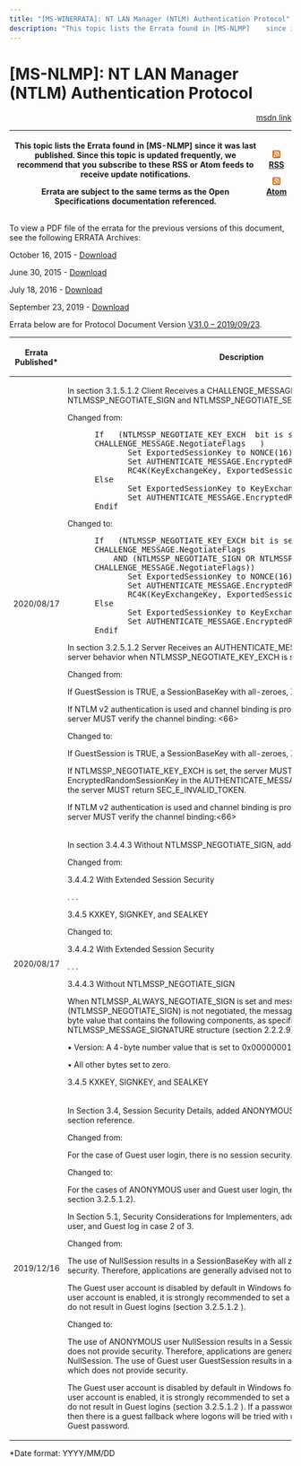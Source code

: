 ```yaml
---
title: "[MS-WINERRATA]: NT LAN Manager (NTLM) Authentication Protocol"
description: "This topic lists the Errata found in [MS-NLMP]    since it was last published. Since this topic is updated frequently, we    recommend that you"
---
```


# [MS-NLMP]: NT LAN Manager (NTLM) Authentication Protocol

<p align="right"><a href="https://msdn.microsoft.com/en-us/library/9ce693d1-c255-43cf-93be-14dbba80ed51">msdn link</a></p>
<p> </p>

<table>
 <thead>
  <tr>
   <th>
   <p>This topic lists the Errata found in [MS-NLMP]
   since it was last published. Since this topic is updated frequently, we
   recommend that you subscribe to these RSS or Atom feeds to receive update
   notifications.</p>
   <p>Errata are subject to the same terms as the
   Open Specifications documentation referenced.</p>
   </th>
   <th>
   <p><img id="Picture 171" src="ms-winerrata_files/image001.png"><a href="http://blogs.msdn.com/b/protocol_content_errata/rss.aspx">RSS</a> </p>
   <p><img id="Picture 170" src="ms-winerrata_files/image001.png"><a href="http://blogs.msdn.com/b/protocol_content_errata/atom.aspx">Atom</a> </p>
   <p> </p>
   </th>
  </tr>
 </thead>
</table>

<p>To view a PDF file of the errata for the previous versions
of this document, see the following ERRATA Archives:</p>

<p>October 16, 2015 - <a href="http://go.microsoft.com/fwlink/?LinkID=690377">Download</a></p>

<p>June 30, 2015 - <a href="http://go.microsoft.com/fwlink/?LinkId=617579">Download</a></p>

<p>July 18, 2016 - <a href="http://go.microsoft.com/fwlink/?LinkId=822549">Download</a> </p>

<p>September 23, 2019 - <a href="https://winprotocoldoc.blob.core.windows.net/productionwindowsarchives/MS-WINERRATA/%5bMS-WINERRATA%5d-190923.pdf">Download</a></p>

<p>Errata below are for Protocol Document Version <a href="https://docs.microsoft.com/en-us/openspecs/windows_protocols/ms-nlmp/b38c36ed-2804-4868-a9ff-8dd3182128e4">V31.0
– 2019/09/23</a>.</p>

<table>
 <thead>
  <tr>
   <th>
   <p>Errata Published*</p>
   </th>
   <th>
   <p>Description</p>
   </th>
  </tr>
 </thead>
 <tr>
  <td>
  <p>2020/08/17</p>
  </td>
  <td>
  <p>In section 3.1.5.1.2 Client Receives a CHALLENGE_MESSAGE
  from the Server, added NTLMSSP_NEGOTIATE_SIGN and NTLMSSP_NEGOTIATE_SEAL
  Flags.</p>
  <p> </p>
  <p>Changed from:</p>
  <p> </p>
  <dl>
<dd>
<div><pre> If   (NTLMSSP_NEGOTIATE_KEY_EXCH  bit is set in
 CHALLENGE_MESSAGE.NegotiateFlags   )
        Set ExportedSessionKey to NONCE(16)
        Set AUTHENTICATE_MESSAGE.EncryptedRandomSessionKey to
        RC4K(KeyExchangeKey, ExportedSessionKey)
 Else
        Set ExportedSessionKey to KeyExchangeKey
        Set AUTHENTICATE_MESSAGE.EncryptedRandomSessionKey to NIL
 Endif
</pre></div>
</dd></dl>
  <p> </p>
  <p>Changed to:</p>
  <p> </p>
  <dl>
<dd>
<div><pre> If   (NTLMSSP_NEGOTIATE_KEY_EXCH bit is set in
 CHALLENGE_MESSAGE.NegotiateFlags
     AND (NTLMSSP_NEGOTIATE_SIGN OR NTLMSSP_NEGOTIATE_SEAL are set in
 CHALLENGE_MESSAGE.NegotiateFlags))
        Set ExportedSessionKey to NONCE(16)
        Set AUTHENTICATE_MESSAGE.EncryptedRandomSessionKey to
        RC4K(KeyExchangeKey, ExportedSessionKey)
 Else
        Set ExportedSessionKey to KeyExchangeKey
        Set AUTHENTICATE_MESSAGE.EncryptedRandomSessionKey to NIL
 Endif
</pre></div>
</dd></dl>
  <p> </p>
  <p>In section 3.2.5.1.2 Server Receives an
  AUTHENTICATE_MESSAGE from the Client, added server behavior when
  NTLMSSP_NEGOTIATE_KEY_EXCH is set.</p>
  <p> </p>
  <p>Changed from:</p>
  <p> </p>
  <p>If GuestSession is TRUE, a SessionBaseKey with
  all-zeroes, Z(16), is used.</p>
  <p> </p>
  <p>If NTLM v2 authentication is used and channel binding
  is provided by the application, then the server MUST verify the channel
  binding: &lt;66&gt;</p>
  <p> </p>
  <p>Changed to:</p>
  <p> </p>
  <p>If GuestSession is TRUE, a SessionBaseKey with
  all-zeroes, Z(16), is used.</p>
  <p> </p>
  <p>If NTLMSSP_NEGOTIATE_KEY_EXCH is set, the server MUST
  check if client supplied a valid EncryptedRandomSessionKey in the
  AUTHENTICATE_MESSAGE (section 2.2.1.3); otherwise, the server MUST return
  SEC_E_INVALID_TOKEN.</p>
  <p> </p>
  <p>If NTLM v2 authentication is used and channel binding
  is provided by the application, then the server MUST verify the channel
  binding:&lt;66&gt;</p>
  </td>
 </tr>
 <tr>
  <td>
  <p>2020/08/17</p>
  </td>
  <td>
  <p>In section 3.4.4.3 Without NTLMSSP_NEGOTIATE_SIGN,
  added section.</p>
  <p> </p>
  <p>Changed from:</p>
  <p>3.4.4.2  With Extended Session Security</p>
  <p>. . .</p>
  <p>3.4.5     KXKEY, SIGNKEY, and
  SEALKEY</p>
  <p> </p>
  <p>Changed to:</p>
  <p>3.4.4.2  With Extended Session Security</p>
  <p>. . .</p>
  <p>3.4.4.3  Without NTLMSSP_NEGOTIATE_SIGN</p>
  <p>When NTLMSSP_ALWAYS_NEGOTIATE_SIGN is set and message
  integrity (NTLMSSP_NEGOTIATE_SIGN) is not negotiated, the message signature
  for NTLM is a 16-byte value that contains the following components, as
  specified by the NTLMSSP_MESSAGE_SIGNATURE structure (section 2.2.2.9):</p>
  <p>• Version: A 4-byte number value that is set to
  0x00000001.</p>
  <p>• All other bytes set to zero.</p>
  <p> 3.4.5     KXKEY, SIGNKEY,
  and SEALKEY</p>
  </td>
 </tr>
 <tr>
  <td>
  <p>2019/12/16</p>
  </td>
  <td>
  <p>In Section 3.4, Session Security Details, added
  ANONYMOUS user with Guest user and section reference.</p>
  <p> </p>
  <p>Changed from:</p>
  <p>For the case of Guest user login, there is no session
  security.</p>
  <p> </p>
  <p>Changed to:</p>
  <p>For the cases of ANONYMOUS user and Guest user login,
  there is no session security (see section 3.2.5.1.2).</p>
  <p> </p>
  <p>In Section 5.1, Security Considerations for
  Implementers, added ANONYMOUS user, Guest user, and Guest log in case 2 of 3.</p>
  <p> </p>
  <p>Changed from:</p>
  <p>The use of NullSession results in a SessionBaseKey
  with all zeroes, which does not provide security. Therefore, applications are
  generally advised not to use NullSession.</p>
  <p>The Guest user account is disabled by default in
  Windows for security reasons. If the Guest user account is enabled, it is
  strongly recommended to set a password so that logon failures do not result
  in Guest logins (section 3.2.5.1.2 ).</p>
  <p> </p>
  <p>Changed to:</p>
  <p>The use of ANONYMOUS user NullSession results in a
  SessionBaseKey with all zeroes, which does not provide security. Therefore,
  applications are generally advised not to use NullSession. The use of Guest
  user GuestSession results in a SessionBaseKey with all zeroes, which does not
  provide security.</p>
  <p>The Guest user account is disabled by default in
  Windows for security reasons. If the Guest user account is enabled, it is
  strongly recommended to set a password so that logon failures do not result
  in Guest logins (section 3.2.5.1.2 ). If a password is set on the Guest
  account, then there is a guest fallback where logons will be tried with
  unknown usernames against the Guest password.</p>
  </td>
 </tr>
</table>

<p>*Date format: YYYY/MM/DD</p>


                
